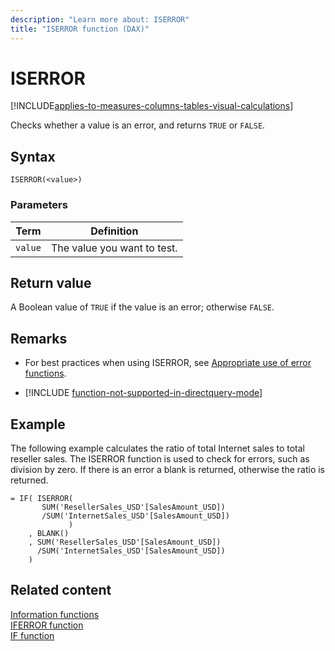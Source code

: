 ```yaml
---
description: "Learn more about: ISERROR"
title: "ISERROR function (DAX)"
---
```

# ISERROR

[!INCLUDE[applies-to-measures-columns-tables-visual-calculations](includes/applies-to-measures-columns-tables-visual-calculations.md)]

Checks whether a value is an error, and returns `TRUE` or `FALSE`.  
  
## Syntax  
  
```dax
ISERROR(<value>)  
```
  
### Parameters  
  
|Term|Definition|  
|--------|--------------|  
|`value`|The value you want to test.|  
  
## Return value

A Boolean value of `TRUE` if the value is an error; otherwise `FALSE`.  

## Remarks

- For best practices when using ISERROR, see [Appropriate use of error functions](best-practices/dax-error-functions.md).

- [!INCLUDE [function-not-supported-in-directquery-mode](includes/function-not-supported-in-directquery-mode.md)]

## Example

The following example calculates the ratio of total Internet sales to total reseller sales. The ISERROR function is used to check for errors, such as division by zero. If there is an error a blank is returned, otherwise the ratio is returned.  
  
```dax
= IF( ISERROR(  
       SUM('ResellerSales_USD'[SalesAmount_USD])  
       /SUM('InternetSales_USD'[SalesAmount_USD])  
             )  
    , BLANK()  
    , SUM('ResellerSales_USD'[SalesAmount_USD])  
      /SUM('InternetSales_USD'[SalesAmount_USD])  
    )  
```
  
## Related content

[Information functions](information-functions-dax.md)  
[IFERROR function](iferror-function-dax.md)  
[IF function](if-function-dax.md)  
